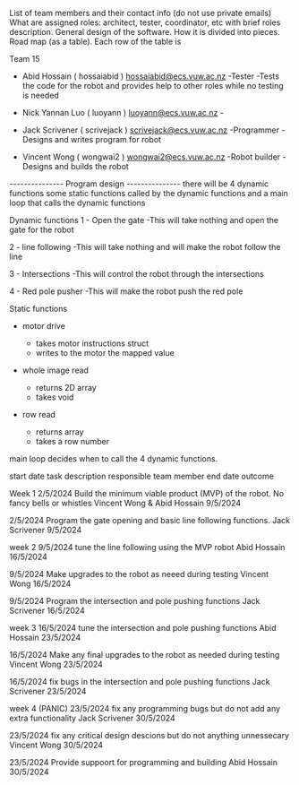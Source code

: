 List of team members and their contact info (do not use private emails)
What are assigned roles: architect, tester, coordinator, etc with brief roles description.
General design of the software. How it is divided into pieces.
Road map (as a table). Each row of the table is


Team 15 

- Abid Hossain ( hossaiabid ) hossaiabid@ecs.vuw.ac.nz          -Tester
    -Tests the code for the robot and provides help to other roles while no testing is needed

- Nick Yannan Luo ( luoyann ) luoyann@ecs.vuw.ac.nz             -

- Jack Scrivener ( scrivejack ) scrivejack@ecs.vuw.ac.nz        -Programmer
    -Designs and writes program for robot

- Vincent Wong ( wongwai2 ) wongwai2@ecs.vuw.ac.nz              -Robot builder
    -Designs and builds the robot



--------------- Program design ---------------
there will be 4 dynamic functions some static functions called by the dynamic functions
and a main loop that calls the dynamic functions

Dynamic functions
1 - Open the gate 
    -This will take nothing and open the gate for the robot

2 - line following 
    -This will take nothing and will make the robot follow the line

3 - Intersections 
    -This will control the robot through the intersections

4 - Red pole pusher
    -This will make the robot push the red pole

Static functions
- motor drive 
    - takes motor instructions struct
    - writes to the motor the mapped value

- whole image read
    - returns 2D array
    - takes void

- row read 
    - returns array
    - takes a row number 


main loop decides when to call the 4 dynamic functions.




start date   task description	                                                              responsible team member	end date	outcome

Week 1
2/5/2024   Build the minimum viable product (MVP) of the robot. No fancy bells or whistles     Vincent Wong & Abid Hossain  9/5/2024    

2/5/2024   Program the gate opening and basic line following functions.                        Jack Scrivener           9/5/2024   

week 2
9/5/2024   tune the line following using the MVP robot                                         Abid Hossain            16/5/2024       

9/5/2024   Make upgrades to the robot as neeed during testing                                  Vincent Wong            16/5/2024

9/5/2024   Program the intersection and pole pushing functions                                 Jack Scrivener          16/5/2024

week 3 
16/5/2024  tune the intersection and pole pushing functions                                    Abid Hossain            23/5/2024

16/5/2024  Make any final upgrades to the robot as needed during testing                        Vincent Wong            23/5/2024

16/5/2024  fix bugs in the intersection and pole pushing functions                             Jack Scrivener           23/5/2024

week 4  (PANIC)
23/5/2024  fix any programming bugs but do not add any extra functionality                     Jack Scrivener           30/5/2024

23/5/2024  fix any critical design descions but do not anything unnessecary                     Vincent Wong           30/5/2024

23/5/2024  Provide suppoort for programming and building                                        Abid Hossain           30/5/2024
